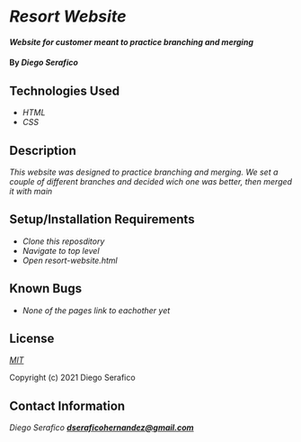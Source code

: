 # _Resort Website_

#### _Website for customer meant to practice branching and merging_

#### By _**Diego Serafico**_

## Technologies Used

* _HTML_
* _CSS_

## Description

_This website was designed to practice branching and merging. We set a couple of different branches and decided wich one was better, then merged it with main_

## Setup/Installation Requirements

* _Clone this reposditory_
* _Navigate to top level_
* _Open resort-website.html_


## Known Bugs

* _None of the pages link to eachother yet_

## License

_[MIT](https://opensource.org/licenses/MIT)_

Copyright (c) 2021 Diego Serafico

## Contact Information

_Diego Serafico **dseraficohernandez@gmail.com**_